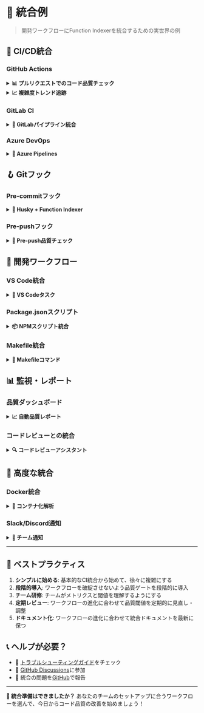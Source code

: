 # 🔗 統合例

> 開発ワークフローにFunction Indexerを統合するための実世界の例

## 🚀 CI/CD統合

### GitHub Actions

<details>
<summary><strong>📊 プルリクエストでのコード品質チェック</strong></summary>

`.github/workflows/code-quality.yml`を作成：

```yaml
name: コード品質解析

on:
  pull_request:
    branches: [main, develop]
  push:
    branches: [main]

jobs:
  quality-check:
    runs-on: ubuntu-latest
    name: コード品質解析
    
    steps:
      - name: コードをチェックアウト
        uses: actions/checkout@v4
        
      - name: Node.jsをセットアップ
        uses: actions/setup-node@v4
        with:
          node-version: '18'
          cache: 'npm'
          
      - name: 依存関係をインストール
        run: npm ci
        
      - name: Function Indexerをインストール
        run: npm install -g function-indexer
        
      - name: 関数インデックスを生成
        run: function-indexer
        
      - name: コードメトリクスを解析
        id: metrics
        run: |
          echo "## 📊 コード品質レポート" >> $GITHUB_STEP_SUMMARY
          function-indexer metrics >> $GITHUB_STEP_SUMMARY
          
          # 高複雑度関数をチェック
          if function-indexer metrics | grep -q "High Risk"; then
            echo "high_complexity=true" >> $GITHUB_OUTPUT
            echo "⚠️ **高複雑度関数が検出されました！**" >> $GITHUB_STEP_SUMMARY
            function-indexer metrics --details >> $GITHUB_STEP_SUMMARY
          else
            echo "high_complexity=false" >> $GITHUB_OUTPUT
            echo "✅ **すべての関数が複雑度閾値内です**" >> $GITHUB_STEP_SUMMARY
          fi
          
      - name: PRにコメント
        if: github.event_name == 'pull_request'
        uses: actions/github-script@v7
        with:
          script: |
            const { execSync } = require('child_process');
            const metrics = execSync('function-indexer metrics', { encoding: 'utf8' });
            
            const comment = `## 📊 Function Indexer レポート
            
            ${metrics}
            
            <details>
            <summary>🔍 関数検索が利用可能</summary>
            
            解析された関数を検索できます：
            \`\`\`bash
            function-indexer search "your query"
            \`\`\`
            
            </details>
            
            *Function Indexerにより生成*`;
            
            github.rest.issues.createComment({
              issue_number: context.issue.number,
              owner: context.repo.owner,
              repo: context.repo.repo,
              body: comment
            });
            
      - name: 高複雑度の場合失敗
        if: steps.metrics.outputs.high_complexity == 'true'
        run: |
          echo "::error::高複雑度関数が検出されました。マージ前にリファクタリングを検討してください。"
          exit 1
```

</details>

<details>
<summary><strong>📈 複雑度トレンド追跡</strong></summary>

時間経過による複雑度トレンドを追跡：

```yaml
name: 複雑度トレンド解析

on:
  push:
    branches: [main]

jobs:
  track-complexity:
    runs-on: ubuntu-latest
    
    steps:
      - name: コードをチェックアウト
        uses: actions/checkout@v4
        with:
          fetch-depth: 0  # トレンド解析のための完全履歴
          
      - name: Node.jsをセットアップ
        uses: actions/setup-node@v4
        with:
          node-version: '18'
          
      - name: Function Indexerをインストール
        run: npm install -g function-indexer
        
      - name: メトリクスレポートを生成
        run: |
          function-indexer
          function-indexer metrics --details > complexity-report.txt
          
      - name: 複雑度レポートをアップロード
        uses: actions/upload-artifact@v4
        with:
          name: complexity-report-${{ github.sha }}
          path: complexity-report.txt
          
      - name: リポジトリにメトリクスを保存
        run: |
          mkdir -p .github/metrics
          echo "$(date): $(function-indexer metrics | grep 'Total Functions')" >> .github/metrics/history.log
          git config user.name "github-actions[bot]"
          git config user.email "github-actions[bot]@users.noreply.github.com"
          git add .github/metrics/history.log
          git commit -m "複雑度メトリクス更新 [skip ci]" || exit 0
          git push
```

</details>

### GitLab CI

<details>
<summary><strong>🦊 GitLabパイプライン統合</strong></summary>

`.gitlab-ci.yml`に追加：

```yaml
stages:
  - analyze
  - quality-gate

variables:
  NODE_VERSION: "18"

function-indexer:analyze:
  stage: analyze
  image: node:${NODE_VERSION}
  before_script:
    - npm install -g function-indexer
  script:
    - function-indexer
    - function-indexer metrics > metrics-report.txt
    - function-indexer metrics --details > detailed-metrics.txt
  artifacts:
    reports:
      junit: test-results.xml
    paths:
      - .function-indexer/
      - metrics-report.txt
      - detailed-metrics.txt
    expire_in: 1 week
  only:
    - merge_requests
    - main
    - develop

quality-gate:
  stage: quality-gate
  image: node:${NODE_VERSION}
  dependencies:
    - function-indexer:analyze
  script:
    - |
      if grep -q "High Risk" metrics-report.txt; then
        echo "❌ 品質ゲート失敗: 高複雑度関数が検出されました"
        cat detailed-metrics.txt
        exit 1
      else
        echo "✅ 品質ゲート通過: すべての関数が閾値内です"
      fi
  only:
    - merge_requests
    - main
```

</details>

### Azure DevOps

<details>
<summary><strong>🔷 Azure Pipelines</strong></summary>

`azure-pipelines.yml`を作成：

```yaml
trigger:
  - main
  - develop

pr:
  - main

pool:
  vmImage: 'ubuntu-latest'

variables:
  nodeVersion: '18.x'

steps:
- task: NodeTool@0
  inputs:
    versionSpec: $(nodeVersion)
  displayName: 'Node.jsをインストール'

- script: |
    npm install -g function-indexer
  displayName: 'Function Indexerをインストール'

- script: |
    function-indexer
    function-indexer metrics > $(Agent.TempDirectory)/metrics.txt
  displayName: 'コード品質を解析'

- script: |
    echo "##vso[task.uploadsummary]$(Agent.TempDirectory)/metrics.txt"
    
    if grep -q "High Risk" $(Agent.TempDirectory)/metrics.txt; then
      echo "##vso[task.logissue type=warning]高複雑度関数が検出されました"
      function-indexer metrics --details
    fi
  displayName: '結果を報告'

- task: PublishTestResults@2
  inputs:
    testResultsFiles: '$(Agent.TempDirectory)/metrics.txt'
    testRunTitle: 'Function Indexer メトリクス'
  condition: always()
```

</details>

## 🪝 Gitフック

### Pre-commitフック

<details>
<summary><strong>🔧 Husky + Function Indexer</strong></summary>

1. **Huskyをインストール:**
   ```bash
   npm install --save-dev husky
   npx husky install
   ```

2. **pre-commitフックを作成:**
   ```bash
   npx husky add .husky/pre-commit "npm run pre-commit"
   ```

3. **package.jsonに追加:**
   ```json
   {
     "scripts": {
       "pre-commit": "function-indexer && npm run check-complexity",
       "check-complexity": "function-indexer metrics | grep -q 'High Risk' && echo '⚠️ 高複雑度検出' || echo '✅ 複雑度OK'"
     }
   }
   ```

4. **高度なpre-commitスクリプト:**
   ```bash
   #!/bin/sh
   . "$(dirname "$0")/_/husky.sh"

   echo "🔍 Function Indexerでコードを解析中..."
   
   # 関数インデックスを更新
   function-indexer
   
   # 変更されたファイルの高複雑度をチェック
   changed_files=$(git diff --cached --name-only --diff-filter=ACMR | grep -E '\.(ts|tsx|js|jsx)$')
   
   if [ -n "$changed_files" ]; then
     echo "📊 変更されたファイルの複雑度をチェック中..."
     
     # 変更されたファイルに高複雑度があるかチェック
     for file in $changed_files; do
       if function-indexer search "$(basename "$file" .ts)" --limit 1 | grep -q "High complexity"; then
         echo "⚠️ $file で高複雑度が検出されました"
         echo "コミット前にリファクタリングを検討してください。"
         echo "詳細は 'function-indexer metrics --details' を実行してください。"
         exit 1
       fi
     done
     
     echo "✅ 変更されたファイルはすべて複雑度チェックに合格しました"
   fi
   
   # インデックスが変更された場合は更新
   if git diff --cached --quiet .function-indexer/; then
     echo "📝 更新された関数インデックスをコミットに追加"
     git add .function-indexer/
   fi
   ```

</details>

### Pre-pushフック

<details>
<summary><strong>🚀 Pre-push品質チェック</strong></summary>

`.husky/pre-push`を作成：

```bash
#!/bin/sh
. "$(dirname "$0")/_/husky.sh"

echo "🚀 push前品質チェックを実行中..."

# push前の完全解析
function-indexer

# 包括的レポートを生成
function-indexer metrics > /tmp/quality-report.txt

# 品質閾値をチェック
high_risk=$(grep "High Risk:" /tmp/quality-report.txt | grep -o "[0-9]\+")
total_functions=$(grep "Total Functions:" /tmp/quality-report.txt | grep -o "[0-9]\+")

if [ "$high_risk" -gt 0 ]; then
  echo "⚠️ 品質ゲートチェック:"
  echo "   高リスク関数: $high_risk"
  echo "   総関数数: $total_functions"
  echo "   リスク比率: $(echo "scale=2; $high_risk / $total_functions * 100" | bc)%"
  
  if [ "$(echo "$high_risk / $total_functions > 0.1" | bc)" -eq 1 ]; then
    echo "❌ 品質ゲート失敗: 高リスク関数が多すぎます (>10%)"
    echo "'function-indexer metrics --details' を実行して具体的な問題を確認してください"
    exit 1
  fi
fi

echo "✅ 品質ゲート通過"
```

</details>

## 🔄 開発ワークフロー

### VS Code統合

<details>
<summary><strong>📝 VS Codeタスク</strong></summary>

`.vscode/tasks.json`を作成：

```json
{
  "version": "2.0.0",
  "tasks": [
    {
      "label": "Function Indexer: 解析",
      "type": "shell",
      "command": "function-indexer",
      "group": "build",
      "presentation": {
        "echo": true,
        "reveal": "always",
        "focus": false,
        "panel": "shared"
      },
      "problemMatcher": []
    },
    {
      "label": "Function Indexer: メトリクス",
      "type": "shell",
      "command": "function-indexer metrics",
      "group": "build",
      "presentation": {
        "echo": true,
        "reveal": "always",
        "focus": false,
        "panel": "shared"
      },
      "problemMatcher": []
    },
    {
      "label": "Function Indexer: 検索",
      "type": "shell",
      "command": "function-indexer search",
      "group": "build",
      "presentation": {
        "echo": true,
        "reveal": "always",
        "focus": true,
        "panel": "shared"
      },
      "problemMatcher": []
    }
  ]
}
```

デバッグ用の`.vscode/launch.json`を作成：

```json
{
  "version": "0.2.0",
  "configurations": [
    {
      "name": "Function Indexerをデバッグ",
      "type": "node",
      "request": "launch",
      "program": "${workspaceFolder}/node_modules/.bin/function-indexer",
      "args": ["--verbose"],
      "console": "integratedTerminal",
      "cwd": "${workspaceFolder}"
    }
  ]
}
```

</details>

### Package.jsonスクリプト

<details>
<summary><strong>📦 NPMスクリプト統合</strong></summary>

`package.json`に追加：

```json
{
  "scripts": {
    "analyze": "function-indexer",
    "analyze:verbose": "function-indexer --verbose",
    "metrics": "function-indexer metrics",
    "metrics:details": "function-indexer metrics --details",
    "search": "function-indexer search",
    "quality:check": "function-indexer metrics | grep -q 'High Risk' && exit 1 || echo '✅ 品質OK'",
    "quality:report": "function-indexer metrics > quality-report.txt && cat quality-report.txt",
    "pre-commit": "npm run analyze && npm run quality:check",
    "pre-push": "npm run analyze && npm run quality:report"
  }
}
```

使用方法：
```bash
npm run analyze
npm run metrics
npm run search "authentication"
npm run quality:check
```

</details>

### Makefile統合

<details>
<summary><strong>🔨 Makefileコマンド</strong></summary>

`Makefile`を作成：

```makefile
.PHONY: analyze metrics search quality setup help

# デフォルトターゲット
help: ## このヘルプメッセージを表示
	@echo "Function Indexer Makeコマンド:"
	@grep -E '^[a-zA-Z_-]+:.*?## .*$$' $(MAKEFILE_LIST) | sort | awk 'BEGIN {FS = ":.*?## "}; {printf "  \033[36m%-20s\033[0m %s\n", $$1, $$2}'

setup: ## Function Indexerをインストール
	npm install -g function-indexer

analyze: ## 関数解析を実行
	@echo "🔍 コードベースを解析中..."
	function-indexer

metrics: ## コード品質メトリクスを表示
	@echo "📊 コード品質メトリクス:"
	function-indexer metrics

metrics-details: ## 詳細メトリクスを表示
	@echo "📊 詳細コード品質メトリクス:"
	function-indexer metrics --details

search: ## 関数を検索（使用法: make search QUERY="auth"）
	@echo "🔍 検索対象: $(QUERY)"
	function-indexer search "$(QUERY)"

quality-check: ## 品質閾値をチェック
	@echo "🎯 品質チェック:"
	@function-indexer metrics | grep -q "High Risk" && \
		(echo "❌ 品質チェック失敗" && exit 1) || \
		echo "✅ 品質チェック合格"

quality-report: ## 品質レポートを生成
	@echo "📄 品質レポートを生成中..."
	function-indexer metrics > quality-report.txt
	@cat quality-report.txt

ci-check: analyze quality-check ## CI品質チェックを実行

pre-commit: analyze quality-check ## pre-commitチェック

clean: ## Function Indexerデータをクリーン
	rm -rf .function-indexer
	rm -f quality-report.txt
```

使用方法：
```bash
make analyze
make metrics
make search QUERY="authentication"
make quality-check
```

</details>

## 📊 監視・レポート

### 品質ダッシュボード

<details>
<summary><strong>📈 自動品質レポート</strong></summary>

定期的な品質レポート生成スクリプトを作成：

```bash
#!/bin/bash
# quality-dashboard.sh

DATE=$(date +"%Y-%m-%d")
REPORT_DIR="quality-reports"
REPORT_FILE="$REPORT_DIR/quality-$DATE.md"

mkdir -p "$REPORT_DIR"

cat > "$REPORT_FILE" << EOF
# コード品質レポート - $DATE

## サマリー
$(function-indexer metrics)

## 詳細解析
$(function-indexer metrics --details)

## 複雑度上位関数
$(function-indexer search "function" --limit 10 | grep "High complexity")

## 検索例
\`\`\`bash
# 認証関数を検索
function-indexer search "auth"

# APIエンドポイントを検索
function-indexer search "api route"

# データベース操作を検索
function-indexer search "database query"
\`\`\`

---
*$DATE に生成*
EOF

echo "📊 品質レポートが生成されました: $REPORT_FILE"

# オプション: チームチャット（Slack、Discordなど）に送信
if [ -n "$SLACK_WEBHOOK" ]; then
  curl -X POST -H 'Content-type: application/json' \
    --data "{\"text\":\"📊 日次コード品質レポート: $DATE\n\`\`\`$(function-indexer metrics)\`\`\`\"}" \
    "$SLACK_WEBHOOK"
fi
```

日次レポート用にcrontabに追加：
```bash
# 毎日午前9時に実行
0 9 * * * /path/to/quality-dashboard.sh
```

</details>

### コードレビューとの統合

<details>
<summary><strong>🔍 コードレビューアシスタント</strong></summary>

レビュアー用スクリプトを作成：

```bash
#!/bin/bash
# review-helper.sh

echo "🔍 コードレビューアシスタント"
echo "======================="

# 現在のブランチで変更されたファイルを取得
changed_files=$(git diff main...HEAD --name-only | grep -E '\.(ts|tsx|js|jsx)$')

if [ -z "$changed_files" ]; then
  echo "TypeScript/JavaScriptファイルの変更はありません。"
  exit 0
fi

echo "📁 変更されたファイル:"
echo "$changed_files"
echo ""

# 現在の状態を解析
echo "📊 現在の品質メトリクス:"
function-indexer metrics
echo ""

# 変更されたファイルを個別チェック
echo "🔍 変更されたファイルの解析:"
for file in $changed_files; do
  if [ -f "$file" ]; then
    basename_file=$(basename "$file" | sed 's/\.[^.]*$//')
    echo "📄 $file:"
    function-indexer search "$basename_file" --limit 3
    echo ""
  fi
done

# 提案を提供
echo "💡 レビュー提案:"
echo "• 高複雑度関数をチェック"
echo "• より小さな関数への抽出機会を探す"
echo "• 新しい関数が命名規則に従っているか確認"
echo "• 複雑な関数への単体テスト追加を検討"
```

コードレビュー中の使用方法：
```bash
git checkout feature/new-auth
./review-helper.sh
```

</details>

## 🚀 高度な統合

### Docker統合

<details>
<summary><strong>🐳 コンテナ化解析</strong></summary>

`Dockerfile.analysis`を作成：

```dockerfile
FROM node:18-alpine

# Function Indexerをインストール
RUN npm install -g function-indexer

# 作業ディレクトリを設定
WORKDIR /app

# ソースコードをコピー
COPY . .

# 解析を実行
CMD ["sh", "-c", "function-indexer && function-indexer metrics"]
```

使用方法：
```bash
# 解析コンテナをビルド
docker build -f Dockerfile.analysis -t my-app-analysis .

# 解析を実行
docker run --rm -v $(pwd):/app my-app-analysis

# またはdocker-composeの一部として
```

`docker-compose.yml`に追加：
```yaml
version: '3.8'
services:
  app:
    build: .
    # ... あなたのアプリ設定
    
  code-analysis:
    build:
      context: .
      dockerfile: Dockerfile.analysis
    volumes:
      - .:/app
    command: |
      sh -c "
        function-indexer
        function-indexer metrics > /tmp/metrics.txt
        cat /tmp/metrics.txt
      "
```

</details>

### Slack/Discord通知

<details>
<summary><strong>💬 チーム通知</strong></summary>

通知スクリプトを作成：

```bash
#!/bin/bash
# notify-team.sh

WEBHOOK_URL="YOUR_SLACK_WEBHOOK_URL"
PROJECT_NAME="My Awesome Project"

# メトリクスを生成
metrics=$(function-indexer metrics)
high_risk=$(echo "$metrics" | grep "High Risk:" | grep -o "[0-9]\+")

# メッセージの色を決定
if [ "$high_risk" -gt 0 ]; then
  color="warning"
  emoji="⚠️"
else
  color="good"
  emoji="✅"
fi

# Slackに送信
curl -X POST -H 'Content-type: application/json' \
  --data "{
    \"attachments\": [
      {
        \"color\": \"$color\",
        \"title\": \"$emoji コード品質レポート - $PROJECT_NAME\",
        \"text\": \"\`\`\`$metrics\`\`\`\",
        \"footer\": \"Function Indexer\",
        \"ts\": $(date +%s)
      }
    ]
  }" \
  "$WEBHOOK_URL"
```

Discord用：
```bash
#!/bin/bash
# discord-notify.sh

DISCORD_WEBHOOK="YOUR_DISCORD_WEBHOOK"
metrics=$(function-indexer metrics)

curl -H "Content-Type: application/json" \
  -d "{
    \"embeds\": [
      {
        \"title\": \"📊 コード品質レポート\",
        \"description\": \"\`\`\`$metrics\`\`\`\",
        \"color\": 5814783,
        \"timestamp\": \"$(date -u +%Y-%m-%dT%H:%M:%S.000Z)\"
      }
    ]
  }" \
  "$DISCORD_WEBHOOK"
```

</details>

---

## 🎯 ベストプラクティス

1. **シンプルに始める**: 基本的なCI統合から始めて、徐々に複雑にする
2. **段階的導入**: ワークフローを破綻させないよう品質ゲートを段階的に導入
3. **チーム研修**: チームがメトリクスと閾値を理解するようにする
4. **定期レビュー**: ワークフローの進化に合わせて品質閾値を定期的に見直し・調整
5. **ドキュメント化**: ワークフローの進化に合わせて統合ドキュメントを最新に保つ

## 📞 ヘルプが必要？

- 📖 [トラブルシューティングガイド](TROUBLESHOOTING-ja.md)をチェック
- 💬 [GitHub Discussions](https://github.com/akiramei/function-indexer/discussions)に参加
- 🐛 統合の問題を[GitHub](https://github.com/akiramei/function-indexer/issues)で報告

---

**🚀 統合準備はできましたか？** あなたのチームのセットアップに合うワークフローを選んで、今日からコード品質の改善を始めましょう！